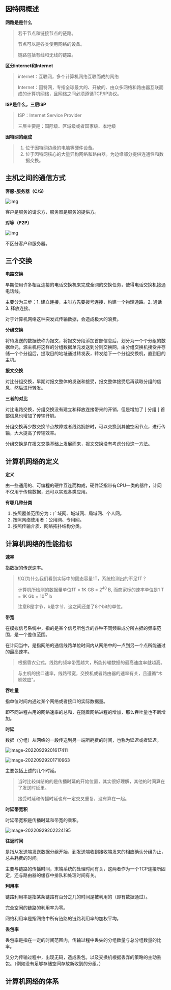 ## 因特网概述

**网路是是什么**

> 若干节点和链接节点的链路。
>
> 节点可以是各类使用网络的设备。
>
> 链路包括有线和无线的链路。

**区分internet和Internet**

> internet：互联网，多个计算机网络互联而成的网络
>
> Internet：因特网，专指全球最大的、开放的、由众多网络和路由器互联而成的计算机网络，且网络之间必须遵循TCP/IP协议。

**ISP是什么，三层ISP**

> ISP：Internet Service Provider
>
> 三层主要是：国际级、区域级或者国家级、本地级

**因特网的组成**

> 1. 位于因特网边缘的电脑等硬件设备。
> 2. 位于因特网核心的大量异构网络和路由器。为边缘部分提供连通性和数据交换。

## 主机之间的通信方式

**客服-服务器（C/S)**

![img](http://pic.shixiaocaia.fun/202209271823710.jpeg)

客户是服务的请求方，服务器是服务的提供方。

**对等（P2P）**

![img](http://pic.shixiaocaia.fun/202209271823675.jpeg)

不区分客户和服务器。

## 三个交换

**电路交换**

早期使用许多相互连接的电话交换机来完成全网的交换任务，使得电话交换机接通电话线。

主要分为三步：1. 建立连接，主叫方先要拨号连接，构建一个物理通路。2. 通话 3. 释放连接。

对于计算机网络这种突发式传输数据，会造成极大的浪费。

**分组交换**

将待发送的数据统称为报文，将报文分段添加首部信息后，划分为一个个分组的数据单元，源主机将这样的分组数据单元发送到分则交换网，由分组交换机接受并存储一个个分组后，提取目的地址通过转发表，转发给下一个分组交换机，直到目的主机。

**报文交换**

对比分组交换，早期对报文整体的发送和接受，报文整体接受后再读取分组的信息，然后进行转发。

**三者的对比**

对比电路交换，分组交换没有建立和释放连接带来的开销，但是增加了 [ 分组 ] 首部信息也增加了传输开销。

分组交换再少数交换节点故障或者线路拥挤时，可以交换到其他空闲节点，进行传输，大大提高了传输效率。

分组交换是在报文交换基础上发展而来，报文交换没有考虑分段这一方法。

## 计算机网络的定义

**定义**

由一些通用的、可编程的硬件互连而构成，硬件泛指带有CPU一类的器件，计网不仅用于传输数据，还可以实现各类应用。

**有哪几种分类**

1. 按照覆盖范围分为：广域网、城域网、局域网、个人网。
2. 按照网络使用者：公用网、专用网。
3. 按照传输介质、网络拓扑结构分类。

## 计算机网络的性能指标

**速率**

指数据的传送速率。

> ![Q]为什么我们看到实际中的固态容量1T，系统检测出的不足1T？
>
> 计算机所检测的数据量单位1T = 1K GB = 2<sup>40</sup> B, 而商家标的速率单位是1 T = 1K Gb = 10<sup>12</sup> b
>
> 注意B是字节，b是字节，这之间还差了8个bit的单位。

**带宽**

在模拟信号系统中，指的是某个信号所包含的各种不同频率成分所占据的频率范围，是一个差值范围。

在计网当中，是指网络的通信线路单位时间内从网络中的一点到另一个点所能通过的最高速率。

> 根据香农公式，线路的频率带宽越大，所能传输数据的最高速度率就越高。

> 与主机的接口速率，线路带宽，交换机或者路由器的速率有关，且遵循“木桶效应”。

**吞吐量**

指单位时间内通过某个网络或者接口的实际数据量。

即不同进程占用的网络速率的总和，在随着网络进程的增加，那么吞吐量也不断增加。

**时延**

数据（分组）从网络的一段传送到另一端所耗费的时间，也称为延迟或者延迟。

![image-20220929201617411](http://pic.shixiaocaia.fun/202209292016271.png)

![image-20220929201710963](http://pic.shixiaocaia.fun/202209292017167.png)

主要包括上述的几个时延。

> 当时比较纠结的的是传播时延的开始位置，其实很好理解，其他的时间算在了发送时延里。
>
> 接受时延和传播时延也有一定交叉重复，没有算在一起。

**时延带宽积**

时延带宽积是传播时延和带宽的乘积。

![image-20220929202224195](http://pic.shixiaocaia.fun/202209292022845.png)

**往返时间**

是指从发送端发送数据分组开始，到发送端收到接收端发来的相应确认分组为止，总共耗费的时间。

主要与链路的传播时间，末端系统的处理时间有关，这两者作为一个TCP连接所固定，还与路由器的缓存中排队和处理时间有关。

**利用率**

链路利用率是指某条链路有百分之几的时间是被利用的（即有数据通过）。

完全空闲的链路的利用率为零。

网络利用率是指网络中所有链路的链路利用率的加权平均。

**丢包率**

丢包率是指在一定的时间范围内，传输过程中丢失的分组数量与总分组数量的比率。

又分为传输过程中，出现无码，造成丢包。以及交换机根据丢弃的策略的主动丢包。（例如没有足够存储空间存放新收到的分组。）

## 计算机网络的体系



